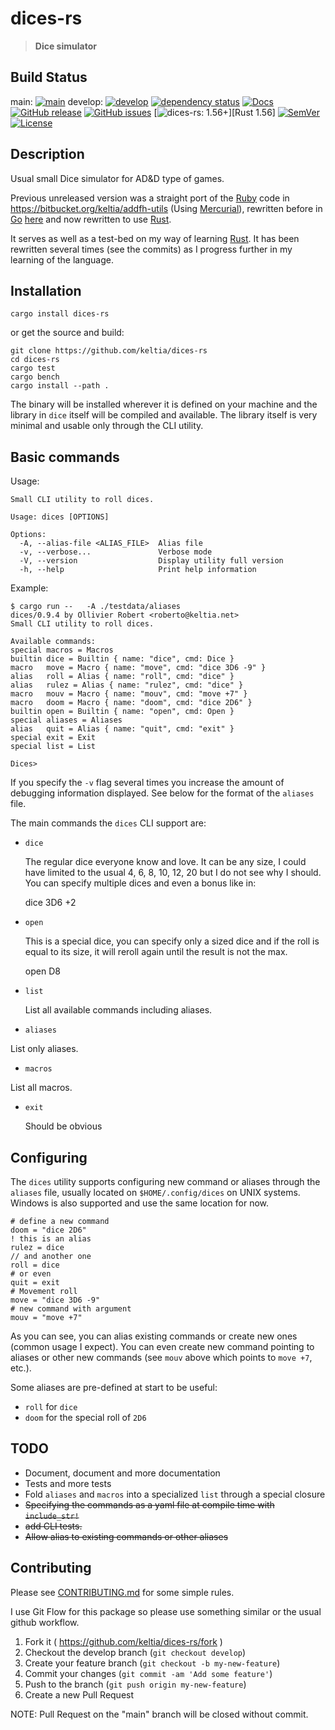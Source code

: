 # dices-rs

> **Dice simulator**

## Build Status

main:  [![main](https://github.com/keltia/dices-rs/actions/workflows/rust.yml/badge.svg)](https://github.com/keltia/dices-rs/actions/workflows/rust.yml)
develop:  [![develop](https://github.com/keltia/dices-rs/actions/workflows/develop.yml/badge.svg)](https://github.com/keltia/dices-rs/actions/workflows/develop.yml)
[![dependency status](https://deps.rs/repo/github/keltia/dices-rs/status.svg)](https://deps.rs/repo/github/keltia/dices-rs)
[![Docs](https://img.shields.io/docsrs/dmarc-rs)](https://docs.rs/dices-rs)
[![GitHub release](https://img.shields.io/github/release/keltia/dmarc-rs.svg)](https://github.com/keltia/dices-rs/releases/)
[![GitHub issues](https://img.shields.io/github/issues/keltia/dices-rs.svg)](https://github.com/keltia/dices-rs/issues)
[![dices-rs: 1.56+]][Rust 1.56]
[![SemVer](https://img.shields.io/badge/semver-2.0.0-blue)](https://semver.org/spec/v2.0.0.html)
[![License](https://img.shields.io/crates/l/mit)](https://opensource.org/licenses/MIT)

## Description

Usual small Dice simulator for AD&D type of games.

Previous unreleased version was a straight port of the [Ruby] code in https://bitbucket.org/keltia/addfh-utils
(Using [Mercurial]), rewritten before in [Go] [here](https://github.com/keltia/dices-go) and now rewritten to
use [Rust].

It serves as well as a test-bed on my way of learning [Rust]. It has been rewritten several times (see the commits) as
I progress further in my learning of the language.

## Installation

    cargo install dices-rs

or get the source and build:

    git clone https://github.com/keltia/dices-rs
    cd dices-rs
    cargo test
    cargo bench
    cargo install --path .

The binary will be installed wherever it is defined on your machine and the library in `dice` itself will be compiled
and available. The library itself is very minimal and usable only through the CLI utility.

## Basic commands

Usage:

```text
Small CLI utility to roll dices.

Usage: dices [OPTIONS]

Options:
  -A, --alias-file <ALIAS_FILE>  Alias file
  -v, --verbose...               Verbose mode
  -V, --version                  Display utility full version
  -h, --help                     Print help information
```

Example:

```text
$ cargo run --   -A ./testdata/aliases
dices/0.9.4 by Ollivier Robert <roberto@keltia.net>
Small CLI utility to roll dices.

Available commands:
special macros = Macros
builtin dice = Builtin { name: "dice", cmd: Dice }
macro   move = Macro { name: "move", cmd: "dice 3D6 -9" }
alias   roll = Alias { name: "roll", cmd: "dice" }
alias   rulez = Alias { name: "rulez", cmd: "dice" }
macro   mouv = Macro { name: "mouv", cmd: "move +7" }
macro   doom = Macro { name: "doom", cmd: "dice 2D6" }
builtin open = Builtin { name: "open", cmd: Open }
special aliases = Aliases
alias   quit = Alias { name: "quit", cmd: "exit" }
special exit = Exit
special list = List

Dices>
```

If you specify the `-v` flag several times you increase the amount of debugging information displayed. See below for
the format of the `aliases` file.

The main commands the `dices` CLI support are:

- `dice`

  The regular dice everyone know and love. It can be any size, I could have limited to the usual 4, 6, 8, 10, 12, 20
  but I do not see why I should. You can specify multiple dices and even a bonus like in:

  dice 3D6 +2

- `open`

  This is a special dice, you can specify only a sized dice and if the roll is equal to its size, it will reroll again
  until the result is not the max.

  open D8

- `list`

  List all available commands including aliases.

- `aliases`

List only aliases.

- `macros`

List all macros.

- `exit`

  Should be obvious

## Configuring

The `dices` utility supports configuring new command or aliases through the `aliases` file, usually located
on `$HOME/.config/dices` on UNIX systems. Windows is also supported and use the same location for now.

```text
# define a new command
doom = "dice 2D6"
! this is an alias
rulez = dice
// and another one
roll = dice
# or even
quit = exit
# Movement roll
move = "dice 3D6 -9"
# new command with argument
mouv = "move +7"
```

As you can see, you can alias existing commands or create new ones (common usage I expect). You can even create
new command pointing to aliases or other new commands (see `mouv` above which points to `move +7`, etc.).

Some aliases are pre-defined at start to be useful:

- `roll` for `dice`
- `doom` for the special roll of `2D6`

## TODO

- Document, document and more documentation
- Tests and more tests
- Fold `aliases` and `macros` into a specialized `list` through a special closure
- ~~Specifying the commands as a yaml file at compile time with `include_str!`~~
- ~~add CLI tests.~~
- ~~Allow alias to existing commands or other aliases~~

## Contributing

Please see [CONTRIBUTING.md](CONTRIBUTING.md) for some simple rules.

I use Git Flow for this package so please use something similar or the usual github workflow.

1. Fork it ( https://github.com/keltia/dices-rs/fork )
2. Checkout the develop branch (`git checkout develop`)
3. Create your feature branch (`git checkout -b my-new-feature`)
4. Commit your changes (`git commit -am 'Add some feature'`)
5. Push to the branch (`git push origin my-new-feature`)
6. Create a new Pull Request

NOTE: Pull Request on the "main" branch will be closed without commit.

[Go]: https://golang.org/

[Mercurial]: https://mercurial-scm.org/

[Ruby]: https://ruby-lang.org/

[Rust]: https://rust-lang.org/

[dices-rs: 1.56+]: https://img.shields.io/badge/Rust%20version-1.56%2B-lightgrey
